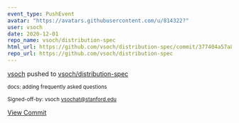 ```yaml
---
event_type: PushEvent
avatar: "https://avatars.githubusercontent.com/u/814322?"
user: vsoch
date: 2020-12-01
repo_name: vsoch/distribution-spec
html_url: https://github.com/vsoch/distribution-spec/commit/377404a57a8197143544ae999b9186bee2174920
repo_url: https://github.com/vsoch/distribution-spec
---
```


<a href='https://github.com/vsoch' target='_blank'>vsoch</a> pushed to <a href='https://github.com/vsoch/distribution-spec' target='_blank'>vsoch/distribution-spec</a>

<small>docs: adding frequently asked questions

Signed-off-by: vsoch <vsochat@stanford.edu></small>

<a href='https://github.com/vsoch/distribution-spec/commit/377404a57a8197143544ae999b9186bee2174920' target='_blank'>View Commit</a>